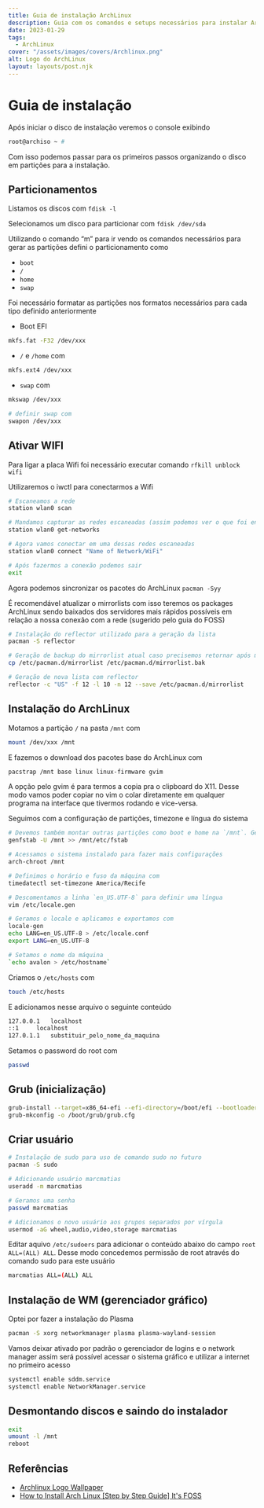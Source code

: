 ```yaml
---
title: Guia de instalação ArchLinux
description: Guia com os comandos e setups necessários para instalar ArchLinux
date: 2023-01-29
tags:
  - ArchLinux
cover: "/assets/images/covers/Archlinux.png"
alt: Logo do ArchLinux
layout: layouts/post.njk
---
```


# Guia de instalação

Após iniciar o disco de instalação veremos o console exibindo

```bash
root@archiso ~ #
```

Com isso podemos passar para os primeiros passos organizando o disco em partições para a instalação.

## Particionamentos

Listamos os discos com `fdisk -l`

Selecionamos um disco para particionar com `fdisk /dev/sda`

Utilizando o comando “m” para ir vendo os comandos necessários para gerar as partições defini o particionamento como

- `boot`
- `/`
- `home`
- `swap`

Foi necessário formatar as partições nos formatos necessários para cada tipo definido anteriormente

- Boot EFI
```bash
mkfs.fat -F32 /dev/xxx
```
- `/` e `/home` com
```bash
mkfs.ext4 /dev/xxx
```

- `swap` com
```bash
mkswap /dev/xxx

# definir swap com
swapon /dev/xxx
```

## Ativar WIFI

Para ligar a placa Wifi foi necessário executar comando `rfkill unblock wifi`

Utilizaremos o iwctl para conectarmos a Wifi

```bash
# Escaneamos a rede
station wlan0 scan

# Mandamos capturar as redes escaneadas (assim podemos ver o que foi encontrado)
station wlan0 get-networks

# Agora vamos conectar em uma dessas redes escaneadas
station wlan0 connect "Name of Network/WiFi"

# Após fazermos a conexão podemos sair
exit
```

Agora podemos sincronizar os pacotes do ArchLinux `pacman -Syy`

É recomendável atualizar o mirrorlists com isso teremos os packages ArchLinux sendo baixados dos servidores mais rápidos possíveis em relação a nossa conexão com a rede (sugerido pelo guia do FOSS)

```bash
# Instalação do reflector utilizado para a geração da lista
pacman -S reflector

# Geração de backup do mirrorlist atual caso precisemos retornar após modificações indesejadas
cp /etc/pacman.d/mirrorlist /etc/pacman.d/mirrorlist.bak

# Geração de nova lista com reflector
reflector -c "US" -f 12 -l 10 -n 12 --save /etc/pacman.d/mirrorlist
```

## Instalação do ArchLinux

Motamos a partição `/` na pasta `/mnt` com
```bash
mount /dev/xxx /mnt
```

E fazemos o download dos pacotes base do ArchLinux com
```bash
pacstrap /mnt base linux linux-firmware gvim
```

A opção pelo gvim é para termos a copia pra o clipboard do X11. Desse modo vamos poder copiar no vim o colar diretamente em qualquer programa na interface que tivermos rodando e vice-versa.

Seguimos com a configuração de partições, timezone e língua do sistema
```bash
# Devemos também montar outras partições como boot e home na `/mnt`. Geramos o fstab
genfstab -U /mnt >> /mnt/etc/fstab

# Acessamos o sistema instalado para fazer mais configurações
arch-chroot /mnt

# Definimos o horário e fuso da máquina com
timedatectl set-timezone America/Recife

# Descomentamos a linha `en_US.UTF-8` para definir uma língua
vim /etc/locale.gen

# Geramos o locale e aplicamos e exportamos com
locale-gen
echo LANG=en_US.UTF-8 > /etc/locale.conf
export LANG=en_US.UTF-8

# Setamos o nome da máquina
`echo avalon > /etc/hostname`
```

Criamos o `/etc/hosts` com
```bash
touch /etc/hosts
```

E adicionamos nesse arquivo o seguinte conteúdo
```bash
127.0.0.1	localhost
::1		localhost
127.0.1.1	substituir_pelo_nome_da_maquina
```

Setamos o password do root com
```bash
passwd
```

## Grub (inicialização)

```bash
grub-install --target=x86_64-efi --efi-directory=/boot/efi --bootloader-id=ArchLinux
grub-mkconfig -o /boot/grub/grub.cfg
```

## Criar usuário

```bash
# Instalação de sudo para uso de comando sudo no futuro
pacman -S sudo

# Adicionando usuário marcmatias
useradd -m marcmatias

# Geramos uma senha
passwd marcmatias

# Adicionamos o novo usuário aos grupos separados por vírgula
usermod -aG wheel,audio,video,storage marcmatias
```

Editar aquivo `/etc/sudoers` para adicionar o conteúdo abaixo do campo `root ALL=(ALL) ALL`. Desse modo concedemos permissão de root através do comando sudo para este usuário
```bash
marcmatias ALL=(ALL) ALL
```

## Instalação de WM (gerenciador gráfico)

Optei por fazer a instalação do Plasma

```bash
pacman -S xorg networkmanager plasma plasma-wayland-session
```

Vamos deixar ativado por padrão o gerenciador de logins e o network manager assim será
possível acessar o sistema gráfico e utilizar a internet no primeiro acesso

```bash
systemctl enable sddm.service
systemctl enable NetworkManager.service
```

## Desmontando discos e saindo do instalador

```bash
exit
umount -l /mnt
reboot
```
## Referências
- [Archlinux Logo Wallpaper](https://wallpapercrafter.com/104246-archlinux-arch-linux-cyan-white-white-background-arch-linux.html)
- [How to Install Arch Linux [Step by Step Guide] It's FOSS](https://itsfoss.com/install-arch-linux/)
